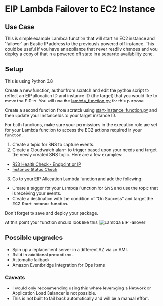 # EIP Lambda Failover to EC2 Instance

## Use Case
This is simple example Lambda function that will start an EC2 instance and 'failover' an Elastic IP address to the previously powered off instance. This could be useful if you have an appliance that never readily changes and you deploy a copy of that in a powered off state in a separate availability zone. 

## Setup
This is using Python 3.8

Create a new function, author from scratch and edit the python script to reflect an EIP allocation ID and instance ID (the target) that you would like to move the EIP to. You will use the [lambda_function.py](https://github.com/odwraca/eip-lambda-failover/blob/main/lambda_function.py) for this purpose. 

Create a second function from scratch using [start-instance_function.py](https://github.com/odwraca/eip-lambda-failover/blob/main/start-instance_function.py) and then update your InstanceIds to your target instance ID.

For both functions, make sure your permissions in the execution role are set for your Lambda function to access the EC2 actions required in your function. 

1. Create a topic for SNS to capture events.
2. Create a Cloudwatch alarm to trigger based upon your needs and target the newly created SNS topic. Here are a few examples:
  - [R53 Health Check - Endpoint or IP](https://docs.aws.amazon.com/Route53/latest/DeveloperGuide/health-checks-types.html)
  - [Instance Status Check](https://docs.aws.amazon.com/AWSEC2/latest/UserGuide/monitoring-system-instance-status-check.html#types-of-instance-status-checks)
3. Go to your EIP Allocation Lambda function and add the following: 
  - Create a trigger for your Lambda Function for SNS and use the topic that is receiving your events. 
  - Create a destination with the condition of "On Success" and target the EC2 Start Instance function.

Don't forget to save and deploy your package.

At this point your function should look like this:
![Lambda EIP Failover](https://i.imgur.com/So78bzv.png "Lambda EIP Failover")


## Possible upgrades
* Spin up a replacement server in a different AZ via an AMI. 
* Build in additional protections. 
* Automatic failback
* Amazon Eventbridge Integration for Ops Items

### Caveats
* I would only recommending using this where leveraging a Network or Application Load Balancer is not possible. 
* This is not built to fail back automatically and will be a manual effort.
